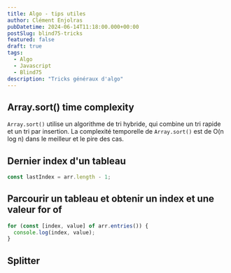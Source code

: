 ```yaml
---
title: Algo - tips utiles
author: Clément Enjolras
pubDatetime: 2024-06-14T11:18:00.000+00:00
postSlug: blind75-tricks
featured: false
draft: true
tags:
  - Algo
  - Javascript
  - Blind75
description: "Tricks généraux d'algo"
---
```


## Array.sort() time complexity

`Array.sort()` utilise un algorithme de tri hybride, qui combine un tri rapide et un tri par insertion. La complexité temporelle de `Array.sort()` est de O(n log n) dans le meilleur et le pire des cas.

## Dernier index d'un tableau

```javascript
const lastIndex = arr.length - 1;
```

## Parcourir un tableau et obtenir un index et une valeur for of

```javascript
for (const [index, value] of arr.entries()) {
  console.log(index, value);
}
```

## Splitter

